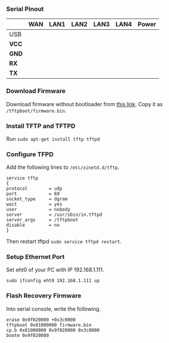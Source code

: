 

### Serial Pinout

||WAN|LAN1|LAN2|LAN3|LAN4|Power|
|---|---|---|---|---|---|---|
|USB|||||||
|**VCC**|||||||
|**GND**|||||||
|**RX**|||||||
|**TX**|||||||

### Download Firmware

Download firmware without bootloader from [this link](https://github.com/minhazul-haque/OpenWRT-TL-MR3420/raw/master/mr3420-v2-noboot.bin). Copy it as `/tftpboot/firmware.bin`.

### Install TFTP and TFTPD

Run `sudo apt-get install tftp tftpd`

### Configure TFPD

Add the following lines to `/etc/xinetd.d/tftp`.

```
service tftp
{
protocol        = udp
port            = 69
socket_type     = dgram
wait            = yes
user            = nobody
server          = /usr/sbin/in.tftpd
server_args     = /tftpboot
disable         = no
}
```

Then restart tftpd `sudo service tftpd restart`.

### Setup Ethernet Port

Set eht0 of your PC with IP 192.168.1.111.

`sudo ifconfig eht0 192.168.1.111 up`

### Flash Recovery Firmware

Into serial console, write the following.

```
erase 0x9f020000 +0x3c0000
tftpboot 0x81000000 firmware.bin
cp.b 0x81000000 0x9f020000 0x3c0000
bootm 0x9f020000
```
